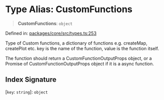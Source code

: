 # Type Alias: CustomFunctions

> **CustomFunctions**: `object`

Defined in: [packages/core/src/types.ts:253](https://github.com/GeoDaCenter/openassistant/blob/36f516b8229288259590b2d9dab3b10cbfc3cbfd/packages/core/src/types.ts#L253)

Type of Custom functions, a dictionary of functions e.g. createMap, createPlot etc.
key is the name of the function, value is the function itself.

The function should return a CustomFunctionOutputProps object, or a Promise of CustomFunctionOutputProps object if it is a async function.

## Index Signature

\[`key`: `string`\]: `object`
